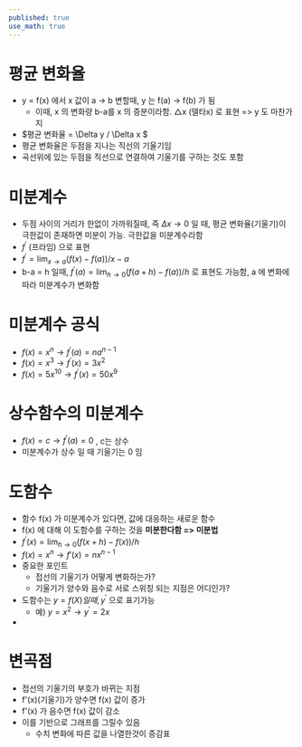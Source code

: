 ```yaml
---
published: true
use_math: true
---
```

# 평균 변화율
  - y = f(x) 에서 x 값이 a -> b 변할때, y 는 f(a) -> f(b) 가 됨
    - 이때, x 의 변화량 b-a를 x 의 증분이라함. △x (델타x) 로 표현 => y 도 마찬가지
  - $평균 변화율 = \Delta y / \Delta x $
  - 평균 변화율은 두점을 지나는 직선의 기울기임
  - 곡선위에 있는 두점을 직선으로 연결하여 기울기를 구하는 것도 포함
  
# 미분계수
  - 두점 사이의 거리가 한없이 가까워질때, 즉 $\Delta x \to 0$ 일 때, 평균 변화율(기울기)이 극한값이 존재하면 미분이 가능. 극한값을 미분계수라함
  - $f^\prime$ (프라임) 으로 표현
  - $f^\prime = \lim_{x \to a} (f(x) - f(a)) / x-a$
  - b-a = h 일때, $f^\prime(a) = \lim_{h \to 0} (f(a+h) - f(a)) / h$ 로 표현도 가능함, a 에 변화에 따라 미분계수가 변화함
  
# 미분계수 공식
  - $f(x) = x^n \to f^\prime(a) = na^{n-1}$
  - $f(x) = x^3 \to f^\prime(x) = 3x^2$ 
  - $f(x) = 5x^10 \to f^\prime(x) = 50x^9$
  
# 상수함수의 미분계수
  - $f(x) = c \to f^\prime(a) = 0$ , c는 상수
  - 미분계수가 상수 일 때 기울기는 0 임

# 도함수
  - 함수 f(x) 가 미분계수가 있다면, 값에 대응하는 새로운 함수
  - f(x) 에 대해 이 도함수를 구하는 것을 **미분한다함 => 미분법**
  - $f^\prime(x) = \lim_{h \to 0} (f(x+h) - f(x)) / h$
  - $f(x) = x^n \to f \prime(x) = nx^{n-1}$
  - 중요한 포인트
    - 접선의 기울기가 어떻게 변화하는가?
    - 기울기가 양수와 음수로 서로 스위칭 되는 지점은 어디인가?
  - 도함수는 $y=f(X) 일때, y^\prime$ 으로 표기가능
    - 예) $y=x^2 \to y^\prime =2x$
  -  

# 변곡점
  - 접선의 기울기의 부호가 바뀌는 지점
  - f'(x)(기울기)가 양수면 f(x) 값이 증가
  - f'(x) 가 음수면 f(x) 값이 감소
  - 이를 기반으로 그래프를 그릴수 있음
     - 수치 변화에 따른 값을 나열한것이 증감표
     
  
  